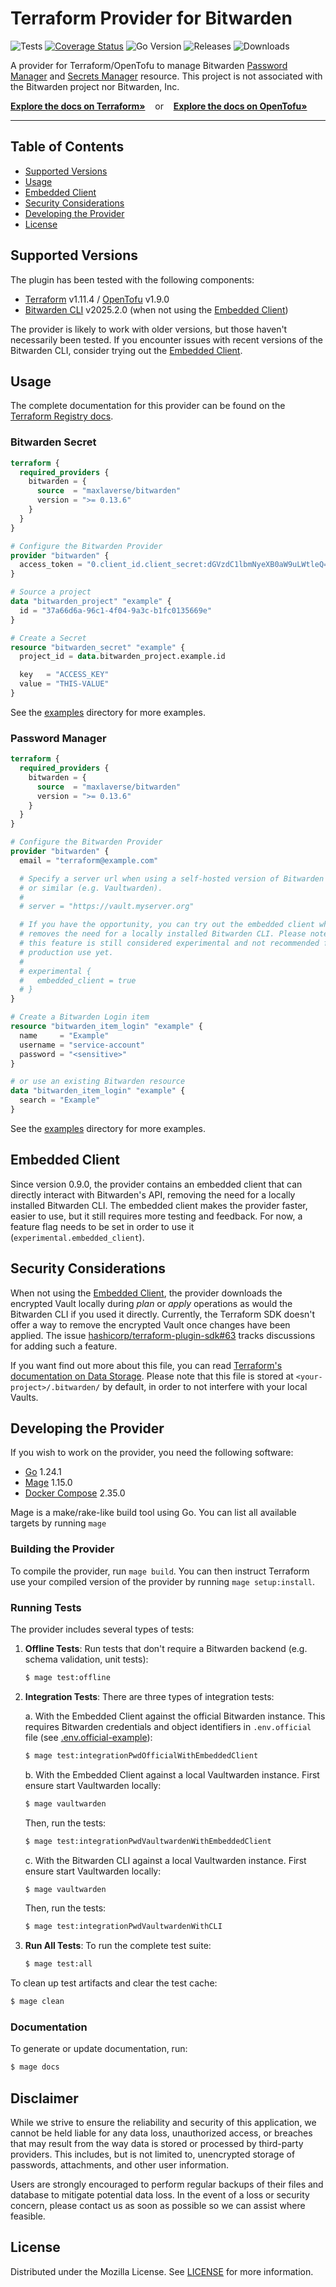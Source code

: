 # Terraform Provider for Bitwarden

![Tests](https://github.com/maxlaverse/terraform-provider-bitwarden/actions/workflows/tests.yml/badge.svg?branch=main)
[![Coverage Status](https://coveralls.io/repos/github/maxlaverse/terraform-provider-bitwarden/badge.svg?branch=main)](https://coveralls.io/github/maxlaverse/terraform-provider-bitwarden?branch=main)
![Go Version](https://img.shields.io/github/go-mod/go-version/maxlaverse/terraform-provider-bitwarden)
![Releases](https://img.shields.io/github/v/release/maxlaverse/terraform-provider-bitwarden?include_prereleases)
![Downloads](https://img.shields.io/badge/dynamic/json?color=7b42bc&label=Downloads&labelColor=black&logo=terraform&query=data.attributes.total&url=https%3A%2F%2Fregistry.terraform.io%2Fv2%2Fproviders%2F2657%2Fdownloads%2Fsummary&style=flat-square)

A provider for Terraform/OpenTofu to manage Bitwarden [Password Manager] and [Secrets Manager] resource.
This project is not associated with the Bitwarden project nor Bitwarden, Inc.

**[Explore the docs on Terraform»][Terraform Registry docs]** &nbsp;&nbsp; or &nbsp;&nbsp; **[Explore the docs on OpenTofu»][OpenTofu Registry docs]**

---

## Table of Contents

- [Supported Versions](#supported-versions)
- [Usage](#usage)
- [Embedded Client](#embedded-client)
- [Security Considerations](#secutiry-considerations)
- [Developing the Provider](#developing-the-provider)
- [License](#license)

## Supported Versions

The plugin has been tested with the following components:

- [Terraform] v1.11.4 / [OpenTofu] v1.9.0
- [Bitwarden CLI] v2025.2.0 (when not using the [Embedded Client](#embedded-client))

The provider is likely to work with older versions, but those haven't necessarily been tested.
If you encounter issues with recent versions of the Bitwarden CLI, consider trying out the [Embedded Client](#embedded-client).

## Usage

The complete documentation for this provider can be found on the [Terraform Registry docs].

### Bitwarden Secret

```tf
terraform {
  required_providers {
    bitwarden = {
      source  = "maxlaverse/bitwarden"
      version = ">= 0.13.6"
    }
  }
}

# Configure the Bitwarden Provider
provider "bitwarden" {
  access_token = "0.client_id.client_secret:dGVzdC1lbmNyeXB0aW9uLWtleQ=="
}

# Source a project
data "bitwarden_project" "example" {
  id = "37a66d6a-96c1-4f04-9a3c-b1fc0135669e"
}

# Create a Secret
resource "bitwarden_secret" "example" {
  project_id = data.bitwarden_project.example.id

  key   = "ACCESS_KEY"
  value = "THIS-VALUE"
}
```

See the [examples](./examples/) directory for more examples.

### Password Manager

```tf
terraform {
  required_providers {
    bitwarden = {
      source  = "maxlaverse/bitwarden"
      version = ">= 0.13.6"
    }
  }
}

# Configure the Bitwarden Provider
provider "bitwarden" {
  email = "terraform@example.com"

  # Specify a server url when using a self-hosted version of Bitwarden
  # or similar (e.g. Vaultwarden).
  #
  # server = "https://vault.myserver.org"

  # If you have the opportunity, you can try out the embedded client which
  # removes the need for a locally installed Bitwarden CLI. Please note that
  # this feature is still considered experimental and not recommended for
  # production use yet.
  #
  # experimental {
  #   embedded_client = true
  # }
}

# Create a Bitwarden Login item
resource "bitwarden_item_login" "example" {
  name     = "Example"
  username = "service-account"
  password = "<sensitive>"
}

# or use an existing Bitwarden resource
data "bitwarden_item_login" "example" {
  search = "Example"
}
```

See the [examples](./examples/) directory for more examples.

## Embedded Client

Since version 0.9.0, the provider contains an embedded client that can directly interact with Bitwarden's API, removing the need for a locally installed Bitwarden CLI.
The embedded client makes the provider faster, easier to use, but it still requires more testing and feedback.
For now, a feature flag needs to be set in order to use it (`experimental.embedded_client`).

## Security Considerations

When not using the [Embedded Client](#embedded-client), the provider downloads the encrypted Vault locally during _plan_ or _apply_ operations as would the Bitwarden CLI if you used it directly.
Currently, the Terraform SDK doesn't offer a way to remove the encrypted Vault once changes have been applied.
The issue [hashicorp/terraform-plugin-sdk#63] tracks discussions for adding such a feature.

If you want find out more about this file, you can read [Terraform's documentation on Data Storage].
Please note that this file is stored at `<your-project>/.bitwarden/` by default, in order to not interfere with your local Vaults.

## Developing the Provider

If you wish to work on the provider, you need the following software:
- [Go] 1.24.1
- [Mage] 1.15.0
- [Docker Compose] 2.35.0

Mage is a make/rake-like build tool using Go. You can list all available targets by running `mage` 

### Building the Provider

To compile the provider, run `mage build`.
You can then instruct Terraform use your compiled version of the provider by running `mage setup:install`.

### Running Tests

The provider includes several types of tests:

1. **Offline Tests**: Run tests that don't require a Bitwarden backend (e.g. schema validation, unit tests):
   ```sh
   $ mage test:offline
   ```

2. **Integration Tests**: There are three types of integration tests:

   a. With the Embedded Client against the official Bitwarden instance. This requires Bitwarden credentials and object identifiers in `.env.official` file (see [.env.official-example](./.env.official-example)):

   ```sh
   $ mage test:integrationPwdOfficialWithEmbeddedClient
   ```

   b. With the Embedded Client against a local Vaultwarden instance. First ensure start Vaultwarden locally:
   ```sh
   $ mage vaultwarden
   ```
   Then, run the tests:
   ```sh
   $ mage test:integrationPwdVaultwardenWithEmbeddedClient
   ```

   c. With the Bitwarden CLI against a local Vaultwarden instance. First ensure start Vaultwarden locally:
   ```sh
   $ mage vaultwarden
   ```
   Then, run the tests:
   ```sh
   $ mage test:integrationPwdVaultwardenWithCLI
   ```

3. **Run All Tests**: To run the complete test suite:
   ```sh
   $ mage test:all
   ```

To clean up test artifacts and clear the test cache:

```sh
$ mage clean
```

### Documentation

To generate or update documentation, run:

```sh
$ mage docs
```

## Disclaimer

While we strive to ensure the reliability and security of this application, we cannot be held liable for any data loss, unauthorized access, or breaches that may result from the way data is stored or processed by third-party providers. This includes, but is not limited to, unencrypted storage of passwords, attachments, and other user information.

Users are strongly encouraged to perform regular backups of their files and database to mitigate potential data loss. In the event of a loss or security concern, please contact us as soon as possible so we can assist where feasible.

## License

Distributed under the Mozilla License. See [LICENSE](./LICENSE) for more information.

[Bitwarden CLI]: https://bitwarden.com/help/article/cli/#download-and-install
[Docker]: https://www.docker.com/products/docker-desktop
[Docker Compose]: https://docs.docker.com/compose/install/
[Go]: https://golang.org/doc/install
[hashicorp/terraform-plugin-sdk#63]: https://github.com/hashicorp/terraform-plugin-sdk/issues/63
[Mage]: https://magefile.org/
[OpenTofu]: https://opentofu.org/
[Password Manager]: https://bitwarden.com/products/personal/
[Secrets Manager]: https://bitwarden.com/products/secrets-manager/
[Terraform]: https://www.terraform.io/downloads.html
[Terraform Registry docs]: https://registry.terraform.io/providers/maxlaverse/bitwarden/latest/docs
[OpenTofu Registry docs]: https://search.opentofu.org/provider/maxlaverse/bitwarden/latest
[Terraform's documentation on Data Storage]: https://bitwarden.com/help/data-storage/#on-your-local-machine
